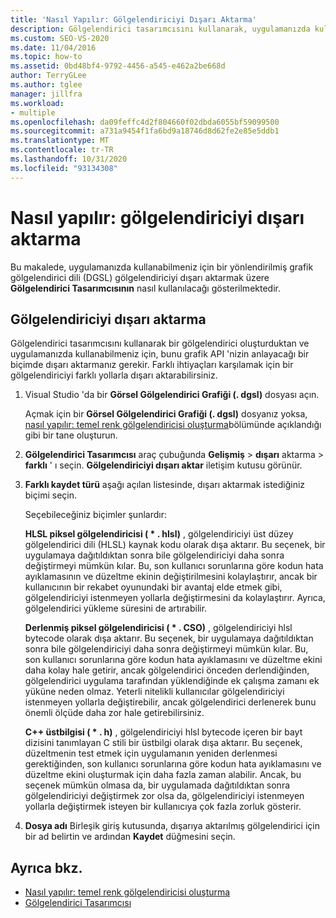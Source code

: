 ```yaml
---
title: 'Nasıl Yapılır: Gölgelendiriciyi Dışarı Aktarma'
description: Gölgelendirici tasarımcısını kullanarak, uygulamanızda kullanabilmeniz için yönlendirilmiş bir grafik gölgelendirici dil gölgelendiriciyi dışarı aktarma hakkında bilgi edinin.
ms.custom: SEO-VS-2020
ms.date: 11/04/2016
ms.topic: how-to
ms.assetid: 0bd48bf4-9792-4456-a545-e462a2be668d
author: TerryGLee
ms.author: tglee
manager: jillfra
ms.workload:
- multiple
ms.openlocfilehash: da09feffc4d2f804660f02dbda6055bf59099500
ms.sourcegitcommit: a731a9454f1fa6bd9a18746d8d62fe2e85e5ddb1
ms.translationtype: MT
ms.contentlocale: tr-TR
ms.lasthandoff: 10/31/2020
ms.locfileid: "93134308"
---
```

# <a name="how-to-export-a-shader"></a>Nasıl yapılır: gölgelendiriciyi dışarı aktarma

Bu makalede, uygulamanızda kullanabilmeniz için bir yönlendirilmiş grafik gölgelendirici dili (DGSL) gölgelendiriciyi dışarı aktarmak üzere **Gölgelendirici Tasarımcısının** nasıl kullanılacağı gösterilmektedir.

## <a name="export-a-shader"></a>Gölgelendiriciyi dışarı aktarma

Gölgelendirici tasarımcısını kullanarak bir gölgelendirici oluşturduktan ve uygulamanızda kullanabilmeniz için, bunu grafik API 'nizin anlayacağı bir biçimde dışarı aktarmanız gerekir. Farklı ihtiyaçları karşılamak için bir gölgelendiriciyi farklı yollarla dışarı aktarabilirsiniz.

1. Visual Studio 'da bir **Görsel Gölgelendirici Grafiği (. dgsl)** dosyası açın.

     Açmak için bir **Görsel Gölgelendirici Grafiği (. dgsl)** dosyanız yoksa, [nasıl yapılır: temel renk gölgelendiricisi oluşturma](../designers/how-to-create-a-basic-color-shader.md)bölümünde açıklandığı gibi bir tane oluşturun.

2. **Gölgelendirici Tasarımcısı** araç çubuğunda **Gelişmiş**  >  **dışarı** aktarma  >  **farklı** ' ı seçin. **Gölgelendiriciyi dışarı aktar** iletişim kutusu görünür.

3. **Farklı kaydet türü** aşağı açılan listesinde, dışarı aktarmak istediğiniz biçimi seçin.

     Seçebileceğiniz biçimler şunlardır:

     **HLSL piksel gölgelendiricisi ( \* . hlsl)** , gölgelendiriciyi üst düzey gölgelendirici dili (HLSL) kaynak kodu olarak dışa aktarır. Bu seçenek, bir uygulamaya dağıtıldıktan sonra bile gölgelendiriciyi daha sonra değiştirmeyi mümkün kılar. Bu, son kullanıcı sorunlarına göre kodun hata ayıklamasının ve düzeltme ekinin değiştirilmesini kolaylaştırır, ancak bir kullanıcının bir rekabet oyunundaki bir avantaj elde etmek gibi, gölgelendiriciyi istenmeyen yollarla değiştirmesini da kolaylaştırır. Ayrıca, gölgelendirici yükleme süresini de artırabilir.

     **Derlenmiş piksel gölgelendiricisi ( \* . CSO)** , gölgelendiriciyi hlsl bytecode olarak dışa aktarır. Bu seçenek, bir uygulamaya dağıtıldıktan sonra bile gölgelendiriciyi daha sonra değiştirmeyi mümkün kılar. Bu, son kullanıcı sorunlarına göre kodun hata ayıklamasını ve düzeltme ekini daha kolay hale getirir, ancak gölgelendirici önceden derlendiğinden, gölgelendirici uygulama tarafından yüklendiğinde ek çalışma zamanı ek yüküne neden olmaz. Yeterli nitelikli kullanıcılar gölgelendiriciyi istenmeyen yollarla değiştirebilir, ancak gölgelendirici derlenerek bunu önemli ölçüde daha zor hale getirebilirsiniz.

     **C++ üstbilgisi ( \* . h)** , gölgelendiriciyi hlsl bytecode içeren bir bayt dizisini tanımlayan C stili bir üstbilgi olarak dışa aktarır. Bu seçenek, düzeltmenin test etmek için uygulamanın yeniden derlenmesi gerektiğinden, son kullanıcı sorunlarına göre kodun hata ayıklamasını ve düzeltme ekini oluşturmak için daha fazla zaman alabilir. Ancak, bu seçenek mümkün olmasa da, bir uygulamada dağıtıldıktan sonra gölgelendiriciyi değiştirmek zor olsa da, gölgelendiriciyi istenmeyen yollarla değiştirmek isteyen bir kullanıcıya çok fazla zorluk gösterir.

4. **Dosya adı** Birleşik giriş kutusunda, dışarıya aktarılmış gölgelendirici için bir ad belirtin ve ardından **Kaydet** düğmesini seçin.

## <a name="see-also"></a>Ayrıca bkz.

- [Nasıl yapılır: temel renk gölgelendiricisi oluşturma](../designers/how-to-create-a-basic-color-shader.md)
- [Gölgelendirici Tasarımcısı](../designers/shader-designer.md)
